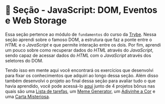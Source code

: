 # :paperclip: Seção - JavaScript: DOM, Eventos e Web Storage

Essa seção pertence ao módulo de `fundamentos` do curso da [Trybe](https://www.betrybe.com/). Nessa seção aprendi sobre o famoso DOM, a estrutura que faz a ponte entre o _HTML_ e o _JavaScript_ e que permite interação entre os dois. Por fim, aprendi um pouco sobre como recuperar dados do _HTML_ através do _JavaScript_, sendo capaz de acessar dados do _HTML_ com o _JavaScript_ através dos seletores do DOM.

Tendo isso em mente aqui você encontrará os exercícios que desenvolvi para fixar os conhecimentos que adquiri ao longo dessa seção. Além disso também desenvolvi o projeto ao final dessa seção para avaliar tudo o que havia aprendido, você pode acessá-lo [aqui](https://github.com/pedrohxiv/pixels-art) junto de 4 projetos bônus nas quais são uma [Lista de tarefas](https://github.com/pedrohxiv/todo-list), um [Meme Generator](https://github.com/pedrohxiv/meme-generator), um [Adivinhe a Cor](https://github.com/pedrohxiv/color-guess) e uma [Carta Misteriosa](https://github.com/pedrohxiv/mystery-letter).
